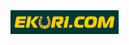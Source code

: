 <!DOCTYPE html>
<html lang="en">
<head>
    <meta charset="UTF-8">
    <meta name="viewport" content="width=device-width, initial-scale=1.0">
    <link rel="stylesheet" href="ekuriStyle.css"> <!-- CSS dosyasının yolunu belirtin -->
</head>
<body>

<div class="logo-container">
    <img src="ekuri.png" alt="Proje Logo" class="logo">
</div>

</body>
</html>